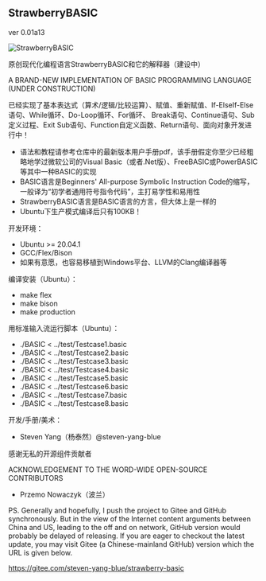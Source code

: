 ## **StrawberryBASIC**
ver 0.01a13

![StrawberryBASIC](https://gitee.com/steven-yang-blue/strawberry-basic/raw/master/STRAWBERRY-BASIC.png)

原创现代化编程语言StrawberryBASIC和它的解释器（建设中）

A BRAND-NEW IMPLEMENTATION OF BASIC PROGRAMMING LANGUAGE (UNDER CONSTRUCTION)


已经实现了基本表达式（算术/逻辑/比较运算）、赋值、重新赋值、If-ElseIf-Else语句、While循环、Do-Loop循环、For循环、
Break语句、Continue语句、Sub定义过程、Exit Sub语句、Function自定义函数、Return语句、面向对象开发进行中！

- 语法和教程请参考仓库中的最新版本用户手册pdf，该手册假定你至少已经粗略地学过微软公司的Visual Basic（或者.Net版）、FreeBASIC或PowerBASIC等其中一种BASIC的实现
- BASIC语言是Beginners' All-purpose Symbolic Instruction Code的缩写，一般译为“初学者通用符号指令代码”，主打易学性和易用性
- StrawberryBASIC语言是BASIC语言的方言，但大体上是一样的
- Ubuntu下生产模式编译后只有100KB！

开发环境：

- Ubuntu >= 20.04.1
- GCC/Flex/Bison
- 如果有意愿，也容易移植到Windows平台、LLVM的Clang编译器等

编译安装（Ubuntu）：

- make flex
- make bison
- make production

用标准输入流运行脚本（Ubuntu）：

- ./BASIC < ../test/Testcase1.basic
- ./BASIC < ../test/Testcase2.basic
- ./BASIC < ../test/Testcase3.basic
- ./BASIC < ../test/Testcase4.basic
- ./BASIC < ../test/Testcase5.basic
- ./BASIC < ../test/Testcase6.basic
- ./BASIC < ../test/Testcase7.basic
- ./BASIC < ../test/Testcase8.basic

开发/手册/美术：

- Steven Yang（杨泰然）@steven-yang-blue

感谢无私的开源组件贡献者

ACKNOWLEDGEMENT TO THE WORD-WIDE OPEN-SOURCE CONTRIBUTORS

- Przemo Nowaczyk（波兰）

PS. Generally and hopefully, I push the project to Gitee and GitHub synchronously. But in the view of the Internet content arguments between China and US, leading to the off and on network, GitHub version would probably be delayed of releasing. If you are eager to checkout the latest update, you may visit Gitee (a Chinese-mainland GitHub) version which the URL is given below.

https://gitee.com/steven-yang-blue/strawberry-basic
